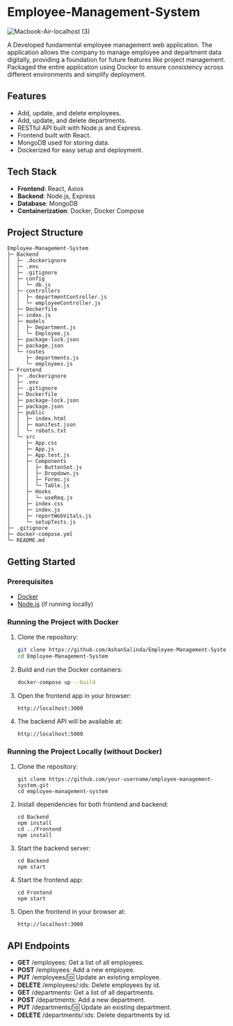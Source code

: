 # Employee-Management-System

![Macbook-Air-localhost (3)](https://github.com/user-attachments/assets/6397f111-56c5-475f-9b58-e6d12a95d874)


A Developed fundamental employee management web application. The application allows the company to manage employee and department data digitally, providing a foundation for future features like project management. Packaged the entire application using Docker to ensure consistency across different environments and simplify deployment.

## Features

- Add, update, and delete employees.
- Add, update, and delete departments.
- RESTful API built with Node.js and Express.
- Frontend built with React.
- MongoDB used for storing data.
- Dockerized for easy setup and deployment.

## Tech Stack

- **Frontend**: React, Axios
- **Backend**: Node.js, Express
- **Database**: MongoDB
- **Containerization**: Docker, Docker Compose

## Project Structure
    Employee-Management-System
    ├─ Backend
    │  ├─ .dockerignore
    │  ├─ .env
    │  ├─ .gitignore
    │  ├─ config
    │  │  └─ db.js
    │  ├─ controllers
    │  │  ├─ departmentController.js
    │  │  └─ employeeController.js
    │  ├─ Dockerfile
    │  ├─ index.js
    │  ├─ models
    │  │  ├─ Department.js
    │  │  └─ Employee.js
    │  ├─ package-lock.json
    │  ├─ package.json
    │  └─ routes
    │     ├─ departments.js
    │     └─ employees.js
    ├─ Frontend
    │  ├─ .dockerignore
    │  ├─ .env
    │  ├─ .gitignore
    │  ├─ Dockerfile
    │  ├─ package-lock.json
    │  ├─ package.json
    │  ├─ public
    │  │  ├─ index.html
    │  │  ├─ manifest.json
    │  │  └─ robots.txt
    │  └─ src
    │     ├─ App.css
    │     ├─ App.js
    │     ├─ App.test.js
    │     ├─ Components
    │     │  ├─ ButtonSet.js
    │     │  ├─ Dropdown.js
    │     │  ├─ Forms.js
    │     │  └─ Table.js
    │     ├─ Hooks
    │     │  └─ useReq.js
    │     ├─ index.css
    │     ├─ index.js
    │     ├─ reportWebVitals.js
    │     └─ setupTests.js
    ├─ .gitignore
    ├─ docker-compose.yml
    └─ README.md

## Getting Started

### Prerequisites

- [Docker](https://www.docker.com/get-started)
- [Node.js](https://nodejs.org/) (if running locally)

### Running the Project with Docker

1. Clone the repository:

   ```bash
   git clone https://github.com/AshanSalinda/Employee-Management-System.git
   cd Employee-Management-System

2. Build and run the Docker containers:
    ```bash
    docker-compose up --build
3. Open the frontend app in your browser:
    ```
    http://localhost:3000
4. The backend API will be available at:
    ```
    http://localhost:5000
### Running the Project Locally (without Docker)

1. Clone the repository:
    ```
    git clone https://github.com/your-username/employee-management-system.git
  	cd employee-management-system
2. Install dependencies for both frontend and backend:
    ```
    cd Backend
    npm install
    cd ../Frontend
    npm install
3. Start the backend server:
    ```
    cd Backend
  	npm start
4. Start the frontend app:
    ```
    cd Frontend
    npm start
5. Open the frontend in your browser at:
     ```
     http://localhost:3000
## API Endpoints
- **GET** /employees: Get a list of all employees.
- **POST** /employees: Add a new employee.
- **PUT** /employees/:id: Update an existing employee.
- **DELETE** /employees/:ids: Delete employees by id.
- **GET** /departments: Get a list of all departments.
- **POST** /departments: Add a new department.
- **PUT** /departments/:id: Update an existing department.
- **DELETE** /departments/:ids: Delete departments by id.
